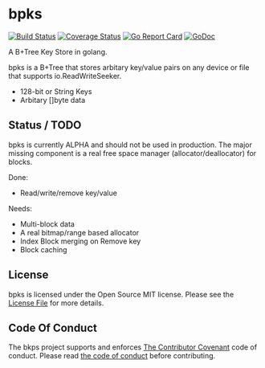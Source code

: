 # bpks

[![Build Status](https://travis-ci.org/tomdionysus/bpks.svg?branch=master)](https://travis-ci.org/tomdionysus/bpks)
[![Coverage Status](https://coveralls.io/repos/tomdionysus/bpks/badge.svg?branch=master&service=github)](https://coveralls.io/github/tomdionysus/bpks?branch=master)
[![Go Report Card](https://goreportcard.com/badge/github.com/tomdionysus/bpks)](https://goreportcard.com/report/github.com/tomdionysus/bpks)
[![GoDoc](https://godoc.org/github.com/tomdionysus/bpks?status.svg)](https://godoc.org/github.com/tomdionysus/bpks)

A B+Tree Key Store in golang.

bpks is a B+Tree that stores arbitary key/value pairs on any device or file that supports io.ReadWriteSeeker.

* 128-bit or String Keys
* Arbitary []byte data

## Status / TODO

bpks is currently ALPHA and should not be used in production. The major missing component is a real free space manager (allocator/deallocator) for blocks.

Done:

* Read/write/remove key/value

Needs:

* Multi-block data
* A real bitmap/range based allocator
* Index Block merging on Remove key
* Block caching

## License

bpks is licensed under the Open Source MIT license. Please see the [License File](LICENSE.txt) for more details.

## Code Of Conduct

The bkps project supports and enforces [The Contributor Covenant](http://contributor-covenant.org/) code of conduct. Please read [the code of conduct](CODE_OF_CONDUCT.md) before contributing.